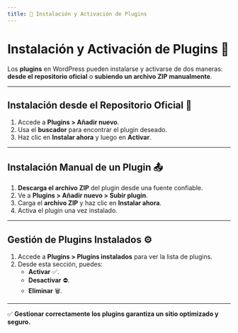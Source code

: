 ```yaml
---
title: 🔌 Instalación y Activación de Plugins
---
```


# Instalación y Activación de Plugins 🔌  

Los **plugins** en WordPress pueden instalarse y activarse de dos maneras: **desde el repositorio oficial** o **subiendo un archivo ZIP manualmente**.  

---

## Instalación desde el Repositorio Oficial 📂  

1. Accede a **Plugins > Añadir nuevo**.  
2. Usa el **buscador** para encontrar el plugin deseado.  
3. Haz clic en **Instalar ahora** y luego en **Activar**.  

---

## Instalación Manual de un Plugin 📤  

1. **Descarga el archivo ZIP** del plugin desde una fuente confiable.  
2. Ve a **Plugins > Añadir nuevo > Subir plugin**.  
3. Carga el **archivo ZIP** y haz clic en **Instalar ahora**.  
4. Activa el plugin una vez instalado.  

---

## Gestión de Plugins Instalados ⚙️  

1. Accede a **Plugins > Plugins instalados** para ver la lista de plugins.  
2. Desde esta sección, puedes:  
    - **Activar** ✅.  
    - **Desactivar** ⛔.  
    - **Eliminar** 🗑️.  

---

✅ **Gestionar correctamente los plugins garantiza un sitio optimizado y seguro.**  
